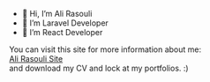 - 👋 Hi, I’m Ali Rasouli
- 👀 I’m Laravel Developer
- 🌱 I’m React Developer

You can visit this site for more information about me:
<br /><a href="https://alirasouli.ir">Ali Rasouli Site</a>
<br /> and download my CV and lock at my portfolios. :)

